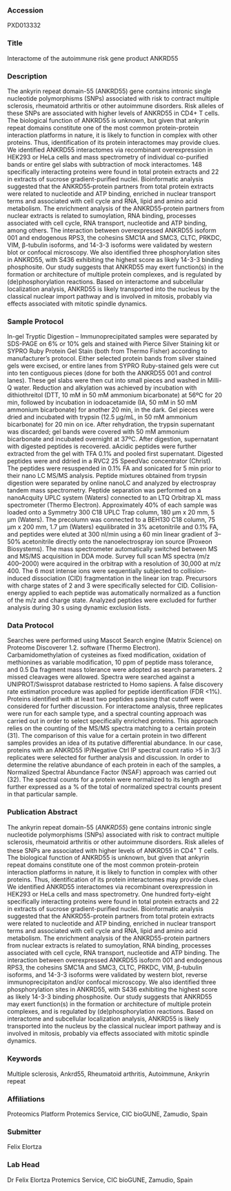 ### Accession
PXD013332

### Title
Interactome of the autoimmune risk gene product ANKRD55

### Description
The ankyrin repeat domain-55 (ANKRD55) gene contains intronic single nucleotide polymorphisms (SNPs) associated with risk to contract multiple sclerosis, rheumatoid arthritis or other autoimmune disorders. Risk alleles of these SNPs are associated with higher levels of ANKRD55 in CD4+ T cells. The biological function of ANKRD55 is unknown, but given that ankyrin repeat domains constitute one of the most common protein-protein interaction platforms in nature, it is likely to function in complex with other proteins. Thus, identification of its protein interactomes may provide clues. We identified ANKRD55 interactomes via recombinant overexpression in HEK293 or HeLa cells and mass spectrometry of individual co-purified bands or entire gel slabs with subtraction of mock interactomes.  148 specifically interacting proteins were found in total protein extracts and 22 in extracts of sucrose gradient-purified nuclei. Bioinformatic analysis suggested that the ANKRD55‐protein partners from total protein extracts were related to nucleotide and ATP binding, enriched in nuclear transport terms and associated with cell cycle and RNA, lipid and amino acid metabolism. The enrichment analysis of the ANKRD55‐protein partners from nuclear extracts is related to sumoylation, RNA binding, processes associated with cell cycle, RNA transport, nucleotide and ATP binding, among others. The interaction between overexpressed ANKRD55 isoform 001 and endogenous RPS3, the cohesins SMC1A and SMC3, CLTC, PRKDC, VIM, β-tubulin isoforms, and 14-3-3 isoforms were validated by western blot or confocal microscopy. We also identified three phosphorylation sites in ANKRD55, with S436 exhibiting the highest score as likely 14-3-3 binding phosphosite. Our study suggests that ANKRD55 may exert function(s) in the formation or architecture of multiple protein complexes, and is regulated by (de)phosphorylation reactions. Based on interactome and subcellular localization analysis, ANKRD55 is likely transported into the nucleus by the classical nuclear import pathway and is involved in mitosis, probably via effects associated with mitotic spindle dynamics.

### Sample Protocol
In-gel Tryptic Digestion – Immunoprecipitated samples were separated by SDS-PAGE on 6% or 10% gels and stained with Pierce Silver Staining kit or SYPRO Ruby Protein Gel Stain (both from Thermo Fisher) according to manufacturer’s protocol. Either selected protein bands from silver stained gels were excised, or entire lanes from SYPRO Ruby-stained gels were cut into ten contiguous pieces (done for both the ANKRD55 001 and control lanes). These gel slabs were then cut into small pieces and washed in Milli-Q water. Reduction and alkylation was achieved by incubation with dithiothreitol (DTT, 10 mM in 50 mM ammonium bicarbonate) at 56ºC for 20 min, followed by incubation in iodoacetamide (IA, 50 mM in 50 mM ammonium bicarbonate) for another 20 min, in the dark. Gel pieces were dried and incubated with trypsin (12.5 µg/mL, in 50 mM ammonium bicarbonate) for 20 min on ice. After rehydration, the trypsin supernatant was discarded; gel bands were covered with 50 mM ammonium bicarbonate and incubated overnight at 37ºC. After digestion, supernatant with digested peptides is recovered. aAcidic peptides were further extracted from the gel with TFA 0.1% and pooled first supernatant. Digested peptides were and ddried in a RVC2 25 SpeedVac concentrator (Christ). The peptides were resuspended in 0.1% FA and sonicated for 5 min prior to their nano LC MS/MS analysis. Peptide mixtures obtained from trypsin digestion were separated by online nanoLC and analyzed by electrospray tandem mass spectrometry. Peptide separation was performed on a nanoAcquity UPLC system (Waters) connected to an LTQ Orbitrap XL mass spectrometer (Thermo Electron). Approximately 40% of each sample was loaded onto a Symmetry 300 C18 UPLC Trap column, 180 µm x 20 mm, 5 µm (Waters). The precolumn was connected to a BEH130 C18 column, 75 μm x 200 mm, 1.7 μm (Waters) equilibrated in 3% acetonitrile and 0.1% FA, and peptides were eluted at 300 nl/min using a 60 min linear gradient of 3–50% acetonitrile directly onto the nanoelectrospray ion source (Proxeon Biosystems). The mass spectrometer automatically switched between MS and MS/MS acquisition in DDA mode. Survey full scan MS spectra (m/z 400–2000) were acquired in the orbitrap with a resolution of 30,000 at m/z 400. The 6 most intense ions were sequentially subjected to collision-induced dissociation (CID) fragmentation in the linear ion trap. Precursors with charge states of 2 and 3 were specifically selected for CID. Collision-energy applied to each peptide was automatically normalized as a function of the m/z and charge state. Analyzed peptides were excluded for further analysis during 30 s using dynamic exclusion lists.

### Data Protocol
Searches were performed using Mascot Search engine (Matrix Science) on Proteome Discoverer 1.2. software (Thermo Electron). Carbamidomethylation of cysteines as fixed modification, oxidation of methionines as variable modification, 10 ppm of peptide mass tolerance, and 0.5 Da fragment mass tolerance were adopted as search parameters. 2 missed cleavages were allowed. Spectra were searched against a UNIPROT/Swissprot database restricted to Homo sapiens. A false discovery rate estimation procedure was applied for peptide identification (FDR <1%). Proteins identified with at least two peptides passing that cutoff were considered for further discussion. For interactome analysis, three replicates were run for each sample type, and a spectral counting approach was carried out in order to select specifically enriched proteins. This approach relies on the counting of the MS/MS spectra matching to a certain protein (31). The comparison of this value for a certain protein in two different samples provides an idea of its putative differential abundance. In our case, proteins with an ANKRD55 IP/Negative Ctrl IP spectral count ratio >5 in 3/3 replicates were selected for further analysis and discussion. In order to determine the relative abundance of each protein in each of the samples, a Normalized Spectral Abundance Factor (NSAF) approach was carried out (32). The spectral counts for a protein were normalized to its length and further expressed as a % of the total of normalized spectral counts present in that particular sample.

### Publication Abstract
The ankyrin repeat domain-55 (<i>ANKRD55</i>) gene contains intronic single nucleotide polymorphisms (SNPs) associated with risk to contract multiple sclerosis, rheumatoid arthritis or other autoimmune disorders. Risk alleles of these SNPs are associated with higher levels of ANKRD55 in CD4<sup>+</sup> T cells. The biological function of ANKRD55 is unknown, but given that ankyrin repeat domains constitute one of the most common protein-protein interaction platforms in nature, it is likely to function in complex with other proteins. Thus, identification of its protein interactomes may provide clues. We identified ANKRD55 interactomes via recombinant overexpression in HEK293 or HeLa cells and mass spectrometry. One hundred forty-eight specifically interacting proteins were found in total protein extracts and 22 in extracts of sucrose gradient-purified nuclei. Bioinformatic analysis suggested that the ANKRD55-protein partners from total protein extracts were related to nucleotide and ATP binding, enriched in nuclear transport terms and associated with cell cycle and RNA, lipid and amino acid metabolism. The enrichment analysis of the ANKRD55-protein partners from nuclear extracts is related to sumoylation, RNA binding, processes associated with cell cycle, RNA transport, nucleotide and ATP binding. The interaction between overexpressed ANKRD55 isoform 001 and endogenous RPS3, the cohesins SMC1A and SMC3, CLTC, PRKDC, VIM, &#x3b2;-tubulin isoforms, and 14-3-3 isoforms were validated by western blot, reverse immunoprecipitaton and/or confocal microscopy. We also identified three phosphorylation sites in ANKRD55, with S436 exhibiting the highest score as likely 14-3-3 binding phosphosite. Our study suggests that ANKRD55 may exert function(s) in the formation or architecture of multiple protein complexes, and is regulated by (de)phosphorylation reactions. Based on interactome and subcellular localization analysis, ANKRD55 is likely transported into the nucleus by the classical nuclear import pathway and is involved in mitosis, probably via effects associated with mitotic spindle dynamics.

### Keywords
Multiple sclerosis, Ankrd55, Rheumatoid arthritis, Autoimmune, Ankyrin repeat

### Affiliations
Proteomics Platform
Protemics Service, CIC bioGUNE, Zamudio, Spain

### Submitter
Felix Elortza

### Lab Head
Dr Felix Elortza
Protemics Service, CIC bioGUNE, Zamudio, Spain


